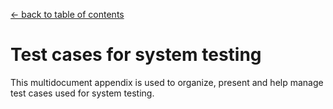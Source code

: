 
[← back to table of contents](../README.md)

# Test cases for system testing

This multidocument appendix is used to organize, present and help manage test cases used for system testing.
